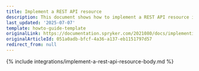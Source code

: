 ```yaml
---
title: Implement a REST API resource
description: This document shows how to implement a REST API resource in your project.
last_updated: '2025-07-07'
template: howto-guide-template
originalLink: https://documentation.spryker.com/2021080/docs/implementing-rest-api-resource
originalArticleId: 051a0adb-bfcf-4a36-a137-eb1151797d57
redirect_from: null
---
```


{% include integrations/implement-a-rest-api-resource-body.md %}
